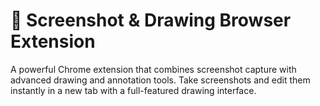 # 🎨 Screenshot & Drawing Browser Extension
A powerful Chrome extension that combines screenshot capture with advanced drawing and annotation tools. Take screenshots and edit them instantly in a new tab with a full-featured drawing interface.
